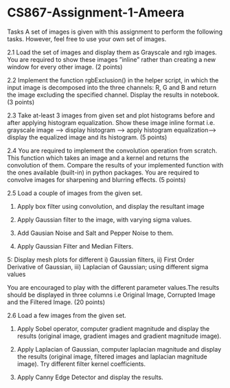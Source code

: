 # CS867-Assignment-1-Ameera
Tasks
A set of images is given with this assignment to perform the following tasks. However, feel free to use
your own set of images.



2.1
Load the set of images and display them as Grayscale and rgb images. You are required to show these
images ”inline” rather than creating a new window for every other image. (2 points)



2.2
Implement the function rgbExclusion() in the helper script, in which the input image is decomposed
into the three channels: R, G and B and return the image excluding the specified channel. Display
the results in notebook. (3 points)



2.3
Take at-least 3 images from given set and plot histograms before and after applying histogram equalization. Show these image inline format i.e. grayscale image –> display histogram –> apply histogram
equalization–> display the equalized image and its histogram. (5 points)



2.4
You are required to implement the convolution operation from scratch. This function which takes an
image and a kernel and returns the convolution of them.
Compare the results of your implemented function with the ones available (built-in) in python
packages. You are required to convolve images for sharpening and blurring effects. (5 points)



2.5
Load a couple of images from the given set.
1. Apply box filter using convolution, and display the resultant image


2. Apply Gaussian filter to the image, with varying sigma values.


3. Add Gausian Noise and Salt and Pepper Noise to them.


4. Apply Gaussian Filter and Median Filters.


5: Display mesh plots for different i) Gaussian filters, ii) First Order Derivative of Gaussian, iii)
Laplacian of Gaussian; using different sigma values

You are encouraged to play with the different parameter values.The results should be displayed in
three columns i.e Original Image, Corrupted Image and the Filtered Image.
(20 points)



2.6
Load a few images from the given set.

1. Apply Sobel operator, computer gradient magnitude and display the results (original image, gradient images and gradient magnitude image).

2. Apply Laplacian of Gaussian, computer laplacian magnitude and display the results (original image, filtered images and laplacian magnitude image). Try different filter kernel coefficients.

3. Apply Canny Edge Detector and display the results.
